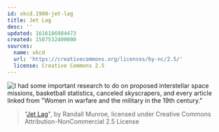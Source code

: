 ```yaml
---
id: xkcd.1900-jet-lag
title: Jet Lag
desc: ''
updated: 1616186984473
created: 1507532400000
sources:
  name: xkcd
  url: 'https://creativecommons.org/licenses/by-nc/2.5/'
  license: Creative Commons 2.5
---
```

![I had some important research to do on proposed interstellar space missions, basketball statistics, canceled skyscrapers, and every article linked from "Women in warfare and the military in the 19th century."](https://imgs.xkcd.com/comics/jet_lag.png)
> "[Jet Lag](https://xkcd.com/1900/)", by Randall Munroe, licensed under Creative Commons Attribution-NonCommercial 2.5 License
